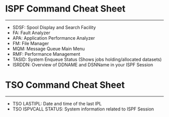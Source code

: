# ISPF Command Cheat Sheet
---------------------------------------------------------
- SDSF: Spool Display and Search Facility
- FA: Fault Analyzer
- APA: Application Performance Analyzer
- FM: File Manager
- MQM: Message Queue Main Menu
- RMF: Performance Management
- TASID: System Enqueue Status (Shows jobs holding/allocated datasets)
- ISRDDN: Overview of DDNAME and DSNName in your ISPF Session

# TSO Command Cheat Sheet
----------------------------------------------------------
- TSO LASTIPL: Date and time of the last IPL
- TSO ISPVCALL STATUS: System information related to ISPF Session
